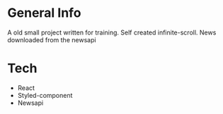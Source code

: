 # General Info

A old small project written for training. Self created infinite-scroll. 
News downloaded from the newsapi

# Tech
- React
- Styled-component
- Newsapi
